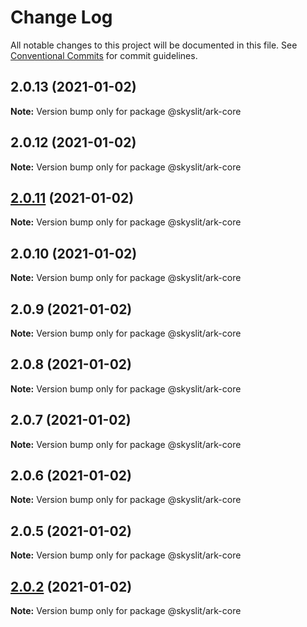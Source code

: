 # Change Log

All notable changes to this project will be documented in this file.
See [Conventional Commits](https://conventionalcommits.org) for commit guidelines.

## 2.0.13 (2021-01-02)

**Note:** Version bump only for package @skyslit/ark-core





## 2.0.12 (2021-01-02)

**Note:** Version bump only for package @skyslit/ark-core





## [2.0.11](https://github.com/skyslit/ark/compare/v2.0.10...v2.0.11) (2021-01-02)

**Note:** Version bump only for package @skyslit/ark-core

## 2.0.10 (2021-01-02)

**Note:** Version bump only for package @skyslit/ark-core

## 2.0.9 (2021-01-02)

**Note:** Version bump only for package @skyslit/ark-core

## 2.0.8 (2021-01-02)

**Note:** Version bump only for package @skyslit/ark-core

## 2.0.7 (2021-01-02)

**Note:** Version bump only for package @skyslit/ark-core

## 2.0.6 (2021-01-02)

**Note:** Version bump only for package @skyslit/ark-core

## 2.0.5 (2021-01-02)

**Note:** Version bump only for package @skyslit/ark-core

## [2.0.2](https://github.com/skyslit/ark-core/compare/v2.0.1...v2.0.2) (2021-01-02)

**Note:** Version bump only for package @skyslit/ark-core
